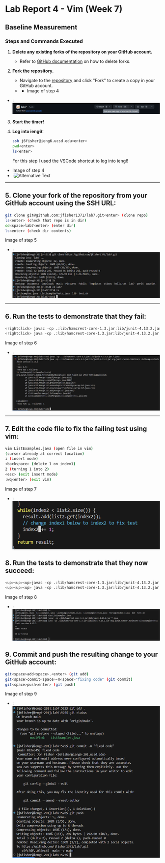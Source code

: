 # Lab Report 4 - Vim (Week 7)

## Baseline Measurement

### Steps and Commands Executed

1. **Delete any existing forks of the repository on your GitHub account.**
   - Refer to [GitHub documentation](https://help.github.com/articles/deleting-a-repository/) on how to delete forks.

2. **Fork the repository.**
   - Navigate to the [repository](https://github.com/ucsd-cse15l-s24/lab7) and click "Fork" to create a copy in your GitHub account.
   - - Image of step 4
- :![Alternative Text](images/step2.png)

3. **Start the timer!**

4. **Log into ieng6:**

   ```bash
   ssh j6fisher@ieng6.ucsd.edu<enter>
   pwd<enter>
   ls<enter>
    ```
   For this step I used the VSCode shortcut to log into ieng6
- Image of step 4
- :![Alternative Text](images/step4.png)
  
---

## 5. **Clone your fork of the repository from your GitHub account using the SSH URL:**
   ```bash
   git clone git@github.com:jfisher1371/lab7.git<enter> (clone repo)
   ls<enter> (check that repo is in dir)
   cd<space>lab7<enter> (enter dir)
   ls<enter> (check dir contents)
   ```
Image of step 5
- :![Alternative Text](images/step5.png)

---
## 6. **Run the tests to demonstrate that they fail:**
   ```bash
   <rightclick> javac -cp .:lib/hamcrest-core-1.3.jar:lib/junit-4.13.2.jar *.java <enter> (paste compile)
   <rightclick> java -cp .:lib/hamcrest-core-1.3.jar:lib/junit-4.13.2.jar org.junit.runner.JUnitCore ListExamplesTests <enter> (paste run tests)
   ```
Image of step 6
- :![Alternative Text](images/step6.png)

---
## 7. **Edit the code file to fix the failing test using vim:**
   ```bash
   vim ListExamples.java (open file in vim)
   (curser already at correct location)
   i (insert mode)
   <backspace> (delete 1 on index1) 
   2 (turning 1 into 2)
   <esc> (exit insert mode)
   :wq<enter> (exit vim)

   ```

Image of step 7
- :![Alternative Text](images/step7.png)
## 8. **Run the tests to demonstrate that they now succeed:**
   ```bash
   <up><up><up>javac -cp .:lib/hamcrest-core-1.3.jar:lib/junit-4.13.2.jar *.java <enter> (recompile)
   <up><up><up> java -cp .:lib/hamcrest-core-1.3.jar:lib/junit-4.13.2.jar org.junit.runner.JUnitCore ListExamplesTests <enter> (re run tests)
   ```

   Image of step 8
- :![Alternative Text](images/step8.png)

## 9. **Commit and push the resulting change to your GitHub account:**
   ```bash
   git<space>add<space>.<enter> (git add)
   git<space>commit<space>-m<space>"fixing code" (git commit)
   git<space>push<enter> (git push)
   ```
Image of step 9
- :![Alternative Text](images/step9.png)


